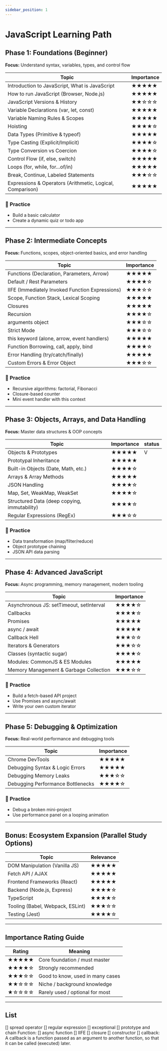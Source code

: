 ```yaml
---
sidebar_position: 1
---
```


# JavaScript Learning Path

## Phase 1: Foundations (Beginner)

**Focus:** Understand syntax, variables, types, and control flow

| Topic                                                     | Importance |
| --------------------------------------------------------- | ---------- |
| Introduction to JavaScript, What is JavaScript            | ★★★★★      |
| How to run JavaScript (Browser, Node.js)                  | ★★★★★      |
| JavaScript Versions & History                             | ★★☆☆☆      |
| Variable Declarations (var, let, const)                   | ★★★★★      |
| Variable Naming Rules & Scopes                            | ★★★★★      |
| Hoisting                                                  | ★★★★☆      |
| Data Types (Primitive & typeof)                           | ★★★★★      |
| Type Casting (Explicit/Implicit)                          | ★★★★☆      |
| Type Conversion vs Coercion                               | ★★★★☆      |
| Control Flow (if, else, switch)                           | ★★★★★      |
| Loops (for, while, for…of/in)                             | ★★★★★      |
| Break, Continue, Labeled Statements                       | ★★★☆☆      |
| Expressions & Operators (Arithmetic, Logical, Comparison) | ★★★★★      |

### 📘 Practice

- Build a basic calculator
- Create a dynamic quiz or todo app

---

## Phase 2: Intermediate Concepts

**Focus:** Functions, scopes, object-oriented basics, and error handling

| Topic                                           | Importance |
| ----------------------------------------------- | ---------- |
| Functions (Declaration, Parameters, Arrow)      | ★★★★★      |
| Default / Rest Parameters                       | ★★★★☆      |
| IIFE (Immediately Invoked Function Expressions) | ★★★☆☆      |
| Scope, Function Stack, Lexical Scoping          | ★★★★★      |
| Closures                                        | ★★★★★      |
| Recursion                                       | ★★★★☆      |
| arguments object                                | ★★★☆☆      |
| Strict Mode                                     | ★★★☆☆      |
| this keyword (alone, arrow, event handlers)     | ★★★★★      |
| Function Borrowing, call, apply, bind           | ★★★★☆      |
| Error Handling (try/catch/finally)              | ★★★★★      |
| Custom Errors & Error Object                    | ★★★☆☆      |

### 📘 Practice

- Recursive algorithms: factorial, Fibonacci
- Closure-based counter
- Mini event handler with this context

---

## Phase 3: Objects, Arrays, and Data Handling

**Focus:** Master data structures & OOP concepts

| Topic                                        | Importance | status |
| -------------------------------------------- | ---------- | ------ |
| Objects & Prototypes                         | ★★★★★      | V      |
| Prototypal Inheritance                       | ★★★★★      |        |
| Built-in Objects (Date, Math, etc.)          | ★★★★☆      |        |
| Arrays & Array Methods                       | ★★★★★      |        |
| JSON Handling                                | ★★★★☆      |        |
| Map, Set, WeakMap, WeakSet                   | ★★★★☆      |        |
| Structured Data (deep copying, immutability) | ★★★★☆      |        |
| Regular Expressions (RegEx)                  | ★★★☆☆      |        |

### 📘 Practice

- Data transformation (map/filter/reduce)
- Object prototype chaining
- JSON API data parsing

---

## Phase 4: Advanced JavaScript

**Focus:** Async programming, memory management, modern tooling

| Topic                                    | Importance |
| ---------------------------------------- | ---------- |
| Asynchronous JS: setTimeout, setInterval | ★★★★☆      |
| Callbacks                                | ★★★★☆      |
| Promises                                 | ★★★★★      |
| async / await                            | ★★★★★      |
| Callback Hell                            | ★★★☆☆      |
| Iterators & Generators                   | ★★★☆☆      |
| Classes (syntactic sugar)                | ★★★★☆      |
| Modules: CommonJS & ES Modules           | ★★★★★      |
| Memory Management & Garbage Collection   | ★★★☆☆      |

### 📘 Practice

- Build a fetch-based API project
- Use Promises and async/await
- Write your own custom iterator

---

## Phase 5: Debugging & Optimization

**Focus:** Real-world performance and debugging tools

| Topic                             | Importance |
| --------------------------------- | ---------- |
| Chrome DevTools                   | ★★★★★      |
| Debugging Syntax & Logic Errors   | ★★★★★      |
| Debugging Memory Leaks            | ★★★☆☆      |
| Debugging Performance Bottlenecks | ★★★★☆      |

### 📘 Practice

- Debug a broken mini-project
- Use performance panel on a looping animation

---

## Bonus: Ecosystem Expansion (Parallel Study Options)

| Topic                            | Relevance |
| -------------------------------- | --------- |
| DOM Manipulation (Vanilla JS)    | ★★★★★     |
| Fetch API / AJAX                 | ★★★★★     |
| Frontend Frameworks (React)      | ★★★★★     |
| Backend (Node.js, Express)       | ★★★★☆     |
| TypeScript                       | ★★★★☆     |
| Tooling (Babel, Webpack, ESLint) | ★★★☆☆     |
| Testing (Jest)                   | ★★★★☆     |

---

## Importance Rating Guide

| Rating | Meaning                          |
| ------ | -------------------------------- |
| ★★★★★  | Core foundation / must master    |
| ★★★★☆  | Strongly recommended             |
| ★★★☆☆  | Good to know, used in many cases |
| ★★☆☆☆  | Niche / background knowledge     |
| ★☆☆☆☆  | Rarely used / optional for most  |

---

## List

[] spread operator
[] regular expression
[] exceptional
[] prototype and chain
Function:
[] async function
[] IIFE
[] closure
[] constructor
[] callback: A callback is a function passed as an argument to another function, so that it can be called (executed) later.
